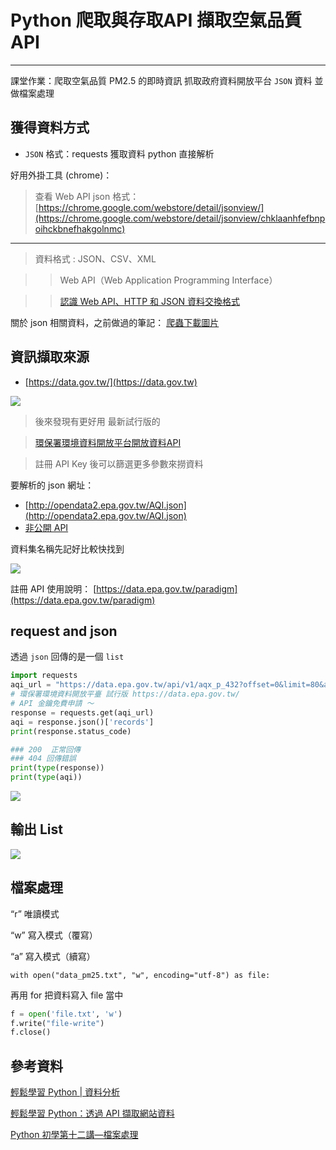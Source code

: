 
# Python 爬取與存取API  擷取空氣品質 API
---

課堂作業：爬取空氣品質 PM2.5 的即時資訊 
抓取政府資料開放平台 `JSON` 資料 並做檔案處理


##  獲得資料方式

* `JSON` 格式：requests 獲取資料 python 直接解析

好用外掛工具 (chrome)：

> 查看 Web API json 格式：
> [https://chrome.google.com/webstore/detail/jsonview/](https://chrome.google.com/webstore/detail/jsonview/chklaanhfefbnpoihckbnefhakgolnmc)

---
> 資料格式 : JSON、CSV、XML

>> Web API（Web Application Programming Interface）

>> [認識 Web API、HTTP 和 JSON 資料交換格式](https://tw.alphacamp.co/blog/api-introduction-understand-web-api-http-json)

關於 json 相關資料，之前做過的筆記：
[爬蟲下載圖片](https://medium.com/mr-wang/python-%E7%88%AC%E8%9F%B2%E6%8A%93%E5%8F%96%E5%9C%96%E7%89%87-ad1783fd401e)



## 資訊擷取來源


* [https://data.gov.tw/](https://data.gov.tw)

![](https://static.coderbridge.com/img/mrwang01/7f812f1495c2457dab774d63ba22ed78.png)

> 後來發現有更好用 最新試行版的 

> [環保署環境資料開放平台開放資料API](https://data.epa.gov.tw/api/v1)

>註冊 API Key 後可以篩選更多參數來撈資料



要解析的 json 網址：

* [http://opendata2.epa.gov.tw/AQI.json](http://opendata2.epa.gov.tw/AQI.json)
* [非公開 API ](https://data.epa.gov.tw/api/v1/aqx_p_432?offset=0&limit=80&api_key=自行註冊)


資料集名稱先記好比較快找到

![](https://data.epa.gov.tw/base/images/access_data_img_zh_02.png)

註冊 API 使用說明：
[https://data.epa.gov.tw/paradigm](https://data.epa.gov.tw/paradigm)





## request and json


透過 `json` 回傳的是一個 `list`


```python
import requests
aqi_url = "https://data.epa.gov.tw/api/v1/aqx_p_432?offset=0&limit=80&api_key=自行註冊" 
# 環保署環境資料開放平臺 試行版 https://data.epa.gov.tw/
# API 金鑰免費申請 ～
response = requests.get(aqi_url)
aqi = response.json()['records']
print(response.status_code)

### 200  正常回傳
### 404 回傳錯誤
print(type(response))
print(type(aqi))


```

![](https://static.coderbridge.com/img/mrwang01/8f8cccef2a934901ac68b62e16c60b7a.png)

## 輸出 List 

![](https://static.coderbridge.com/img/mrwang01/92475ef8e70f465492ae72420bb458e5.png)


## 檔案處理

“r” 唯讀模式

“w” 寫入模式（覆寫）

“a” 寫入模式（續寫）

`with open("data_pm25.txt", "w", encoding="utf-8") as file:`

再用 for 把資料寫入 file 當中



```python
f = open('file.txt', 'w')
f.write("file-write")
f.close()
```



## 參考資料
[輕鬆學習 Python | 資料分析](https://yaojenkuo.io/python-sklearn-cht/01-Web-Scraping-101-slides.pdf)


[輕鬆學習 Python：透過 API 擷取網站資料](https://medium.com/datainpoint/python-essentials-requesting-web-api-edd417a57ba5)


[Python 初學第十二講—檔案處理](https://medium.com/ccclub/ccclub-python-for-beginners-tutorial-bf0648108581)